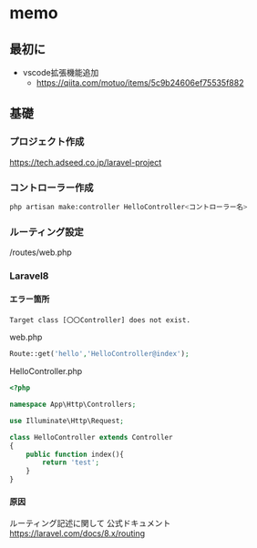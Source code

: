 # memo

## 最初に

- vscode拡張機能追加
  - <https://qiita.com/motuo/items/5c9b24606ef75535f882>

## 基礎

### プロジェクト作成

<https://tech.adseed.co.jp/laravel-project>

### コントローラー作成

```bash
php artisan make:controller HelloController<コントローラー名>
```

### ルーティング設定

/routes/web.php

### Laravel8

#### エラー箇所

```laravel8
Target class [〇〇Controller] does not exist.
```

web.php

```php
Route::get('hello','HelloController@index');
```

HelloController.php

```php
<?php

namespace App\Http\Controllers;

use Illuminate\Http\Request;

class HelloController extends Controller
{
    public function index(){
        return 'test';
    }
}
```

#### 原因
ルーティング記述に関して
公式ドキュメント<https://laravel.com/docs/8.x/routing>
